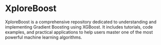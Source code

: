 # XploreBoost
XploreBoost is a comprehensive repository dedicated to understanding and implementing Gradient Boosting using XGBoost. It includes tutorials, code examples, and practical applications to help users master one of the most powerful machine learning algorithms.

